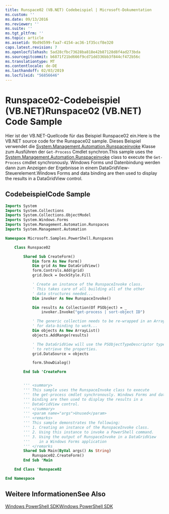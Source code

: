 ```yaml
---
title: Runspace02 (VB.NET) Codebeispiel | Microsoft-Dokumentation
ms.custom: ''
ms.date: 09/13/2016
ms.reviewer: ''
ms.suite: ''
ms.tgt_pltfrm: ''
ms.topic: article
ms.assetid: 9bd9d599-faa7-4154-ac36-1f35ccf8e320
caps.latest.revision: 7
ms.openlocfilehash: 5ad28cfbc73628ba818e42b87128d8f4ad273bda
ms.sourcegitcommit: b6871f21bd666f9cd71dd336bb3f844cf472b56c
ms.translationtype: MT
ms.contentlocale: de-DE
ms.lasthandoff: 02/03/2019
ms.locfileid: "56856646"
---
```

# <a name="runspace02-vbnet-code-sample"></a><span data-ttu-id="5c670-102">Runspace02-Codebeispiel (VB.NET)</span><span class="sxs-lookup"><span data-stu-id="5c670-102">Runspace02 (VB.NET) Code Sample</span></span>

<span data-ttu-id="5c670-103">Hier ist der VB.NET-Quellcode für das Beispiel Runspace02 ein.</span><span class="sxs-lookup"><span data-stu-id="5c670-103">Here is the VB.NET source code for the Runspace02 sample.</span></span> <span data-ttu-id="5c670-104">Dieses Beispiel verwendet die [System.Management.Automation.Runspaceinvoke](/dotnet/api/System.Management.Automation.RunspaceInvoke) Klasse zum Ausführen der `Get-Process` Cmdlet synchron.</span><span class="sxs-lookup"><span data-stu-id="5c670-104">This sample uses the [System.Management.Automation.Runspaceinvoke](/dotnet/api/System.Management.Automation.RunspaceInvoke) class to execute the `Get-Process` cmdlet synchronously.</span></span> <span data-ttu-id="5c670-105">Windows Forms und Datenbindung werden dann zum Anzeigen der Ergebnisse in einem DataGridView-Steuerelement.</span><span class="sxs-lookup"><span data-stu-id="5c670-105">Windows Forms and data binding are then used to display the results in a DataGridView control.</span></span>

## <a name="code-sample"></a><span data-ttu-id="5c670-106">Codebeispiel</span><span class="sxs-lookup"><span data-stu-id="5c670-106">Code Sample</span></span>

```vb
Imports System
Imports System.Collections
Imports System.Collections.ObjectModel
Imports System.Windows.Forms
Imports System.Management.Automation.Runspaces
Imports System.Management.Automation

Namespace Microsoft.Samples.PowerShell.Runspaces

    Class Runspace02

        Shared Sub CreateForm()
            Dim form As New Form()
            Dim grid As New DataGridView()
            form.Controls.Add(grid)
            grid.Dock = DockStyle.Fill

            ' Create an instance of the RunspaceInvoke class.
            ' This takes care of all building all of the other
            ' data structures needed...
            Dim invoker As New RunspaceInvoke()

            Dim results As Collection(Of PSObject) = _
                invoker.Invoke("get-process | sort-object ID")

            ' The generic collection needs to be re-wrapped in an ArrayList
            ' for data-binding to work...
            Dim objects As New ArrayList()
            objects.AddRange(results)

            ' The DataGridView will use the PSObjectTypeDescriptor type
            ' to retrieve the properties.
            grid.DataSource = objects

            form.ShowDialog()

        End Sub 'CreateForm


        ''' <summary>
        ''' This sample uses the RunspaceInvoke class to execute
        ''' the get-process cmdlet synchronously. Windows Forms and data
        ''' binding are then used to display the results in a
        ''' DataGridView control.
        ''' </summary>
        ''' <param name="args">Unused</param>
        ''' <remarks>
        ''' This sample demonstrates the following:
        ''' 1. Creating an instance of the RunspaceInvoke class.
        ''' 2. Using this instance to invoke a PowerShell command.
        ''' 3. Using the output of RunspaceInvoke in a DataGridView
        '''    in a Windows Forms application
        ''' </remarks
        Shared Sub Main(ByVal args() As String)
            Runspace02.CreateForm()
        End Sub 'Main

    End Class 'Runspace02

End Namespace
```

<!-- TODO!!!: [!code-csharp[Runspace02.vb](../../powershell-sdk-samples/SDK-2.0/vb/Runspace02/Runspace02.vb#L09-L68 "Runspace02.vb")] -->

## <a name="see-also"></a><span data-ttu-id="5c670-107">Weitere Informationen</span><span class="sxs-lookup"><span data-stu-id="5c670-107">See Also</span></span>

[<span data-ttu-id="5c670-108">Windows PowerShell SDK</span><span class="sxs-lookup"><span data-stu-id="5c670-108">Windows PowerShell SDK</span></span>](../windows-powershell-reference.md)